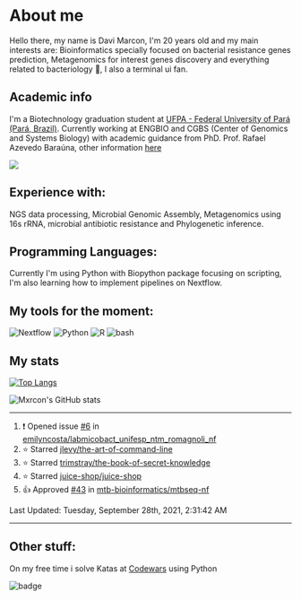 # About me
Hello there, my name is Davi Marcon, I'm 20 years old and my main interests are: Bioinformatics specially focused on bacterial resistance genes prediction, Metagenomics for interest genes discovery and everything related to bacteriology 🔬, I also a terminal ui fan.

## Academic info
I'm a Biotechnology graduation student at [UFPA - Federal University of Pará (Pará, Brazil)](https://ufpa.br).
Currently working at ENGBIO and CGBS (Center of Genomics and Systems Biology) with academic guidance from PhD. Prof. Rafael Azevedo Baraúna, other information [here](./contributions.md)

[![](https://img.shields.io/badge/ORCID-informational?style=flat&logo=ORCID&logoColor=white&color=A6CE39)](https://orcid.org/0000-0003-1014-422X)
## Experience with:
NGS data processing, Microbial Genomic Assembly, Metagenomics using 16s rRNA, microbial antibiotic resistance and
Phylogenetic inference.
## Programming Languages:
Currently I'm using Python with Biopython package focusing on scripting, 
I'm also learning how to implement pipelines on Nextflow.

## My tools for the moment:
![Nextflow](https://api.iconify.design/file-icons:nextflow.svg?color=%2327ae60&width=30&height=30)
![Python](https://api.iconify.design/logos:python.svg?width=30&height=30)
![R](https://api.iconify.design/logos:r-lang.svg?width=30&height=30')
![bash](https://api.iconify.design/logos:bash-icon.svg?width=30&height=30)

## My stats
[![Top Langs](https://github-readme-stats.vercel.app/api/top-langs/?username=mxrcon&layout=compact&hide=tex,css,html,scss,ruby&exclude_repo=dotfiles,mxrcon,website-nos,study_notes&theme=nightowl)](https://github.com/anuraghazra/github-readme-stats)

![Mxrcon's GitHub stats](https://github-readme-stats.vercel.app/api?username=Mxrcon&show_icons=true&theme=nightowl)

---

<!--RECENT_ACTIVITY:start-->
1. ❗️ Opened issue [#6](https://github.com/emilyncosta/labmicobact_unifesp_ntm_romagnoli_nf/issues/6) in [emilyncosta/labmicobact_unifesp_ntm_romagnoli_nf](https://github.com/emilyncosta/labmicobact_unifesp_ntm_romagnoli_nf)
2. ⭐ Starred [jlevy/the-art-of-command-line](https://github.com/jlevy/the-art-of-command-line)
3. ⭐ Starred [trimstray/the-book-of-secret-knowledge](https://github.com/trimstray/the-book-of-secret-knowledge)
4. ⭐ Starred [juice-shop/juice-shop](https://github.com/juice-shop/juice-shop)
5. 👍 Approved [#43](https://github.com/mtb-bioinformatics/mtbseq-nf/pull/43#pullrequestreview-761517085) in [mtb-bioinformatics/mtbseq-nf](https://github.com/mtb-bioinformatics/mtbseq-nf)
<!--RECENT_ACTIVITY:end-->

<!--RECENT_ACTIVITY:last_update-->
Last Updated: Tuesday, September 28th, 2021, 2:31:42 AM
<!--RECENT_ACTIVITY:last_update_end-->

---

## Other stuff:
On my free time i solve Katas at [Codewars](https://www.codewars.com/) using Python

![badge](https://www.codewars.com/users/Mxrcon/badges/large)

